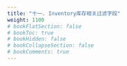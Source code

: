```yaml
---
title: "十一. Inventory库存相关过滤字段"
weight: 1100
# bookFlatSection: false
# bookToc: true
# bookHidden: false
# bookCollapseSection: false
# bookComments: true
---
```





